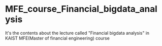 # MFE_course_Financial_bigdata_analysis
It's the contents about the lecture called "Financial bigdata analysis" in KAIST MFE(Master of financial engineering) course 
